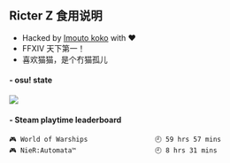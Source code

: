 ## Ricter Z 食用说明
- Hacked by [Imouto koko](https://osu.ppy.sh/users/7679162) with ❤️
- FFXIV 天下第一！
- 喜欢猫猫，是个冇猫孤儿

#### - osu! state
![](http://97.64.19.89:8080/api/v1/stat/4448675)

<!-- steam-box start -->
#### - Steam playtime leaderboard
```text
🎮 World of Warships                 🕘 59 hrs 57 mins
🎮 NieR:Automata™                    🕘 8 hrs 31 mins
```
<!-- Powered by https://github.com/YouEclipse/steam-box . -->
<!-- steam-box end -->
